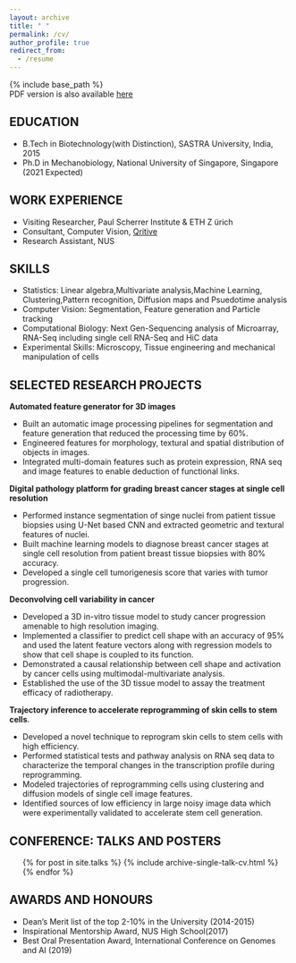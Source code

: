 ```yaml
---
layout: archive
title: " "
permalink: /cv/
author_profile: true
redirect_from:
  - /resume
---
```


{% include base_path %}<br/>
PDF version is also available [here](https://SaradhaVenkatachalapathy.github.io/files/Saradha_CV.pdf)

## EDUCATION
* B.Tech in Biotechnology(with Distinction), SASTRA University, India, 2015
* Ph.D in Mechanobiology, National University of Singapore, Singapore (2021 Expected)

## WORK EXPERIENCE
* Visiting Researcher, Paul Scherrer Institute & ETH Z ̈urich
* Consultant, Computer Vision, [Qritive](https://www.qritive.com/)
* Research Assistant, NUS  

## SKILLS
* Statistics: Linear algebra,Multivariate analysis,Machine Learning, Clustering,Pattern recognition, Diffusion maps and Psuedotime analysis
* Computer Vision: Segmentation, Feature generation and Particle tracking
* Computational Biology: Next Gen-Sequencing analysis of Microarray, RNA-Seq including single cell RNA-Seq and HiC data       
* Experimental Skills: Microscopy, Tissue engineering and mechanical manipulation of cells

## SELECTED RESEARCH PROJECTS

**Automated feature generator for 3D images**
* Built an automatic image processing pipelines for segmentation and feature generation that reduced the processing time by 60\%.
* Engineered features for morphology, textural and spatial distribution of objects in images.
* Integrated multi-domain features such as protein expression, RNA seq and image features to enable deduction of functional links.

**Digital pathology platform for grading breast cancer stages at single cell resolution**
 * Performed instance segmentation of singe nuclei from patient tissue biopsies using U-Net based CNN and extracted geometric and textural features of nuclei.
 * Built machine learning models to diagnose breast cancer stages at single cell resolution from patient breast tissue biopsies with 80\% accuracy.
 * Developed a single cell tumorigenesis score that varies with tumor progression.

**Deconvolving cell variability in cancer**
* Developed a 3D in-vitro tissue model to study cancer progression amenable to high resolution imaging. 
* Implemented a classifier to predict cell shape with an accuracy of 95\% and used the latent feature vectors along with regression models to show that cell shape is coupled to its function. 
* Demonstrated a causal relationship between cell shape and activation by cancer cells using  multimodal-multivariate analysis.
* Established the use of the 3D tissue model to assay the treatment efficacy of radiotherapy.

**Trajectory inference to accelerate reprogramming of skin cells to stem cells**.
* Developed a novel technique to reprogram skin cells to stem cells with high efficiency.
* Performed statistical tests and pathway analysis on RNA seq data to characterize the temporal changes in the transcription profile during reprogramming. 
* Modeled trajectories of reprogramming cells using clustering and diffusion models of single cell image features.
* Identified sources of low efficiency in large noisy image data which were experimentally validated to accelerate stem cell generation.

## CONFERENCE: TALKS AND POSTERS
<ul>{% for post in site.talks %}
    {% include archive-single-talk-cv.html %}
  {% endfor %}</ul>

## AWARDS AND HONOURS
* Dean’s Merit list of the top 2-10% in the University (2014-2015)
* Inspirational Mentorship Award, NUS High School(2017)  
* Best Oral Presentation Award, International Conference on Genomes and AI (2019)
